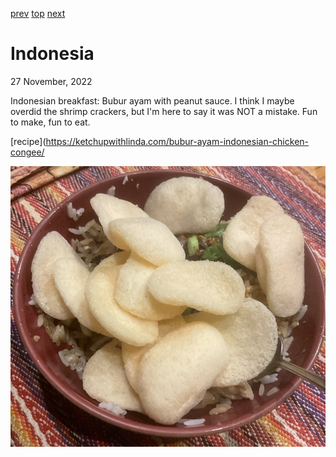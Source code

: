 [prev](india.md)
[top](../index.md)
[next](iran.md)
# Indonesia
27 November, 2022


Indonesian breakfast: Bubur ayam with peanut sauce. I think I maybe
overdid the shrimp crackers, but I'm here to say it was NOT a
mistake. Fun to make, fun to eat.

[recipe](https://ketchupwithlinda.com/bubur-ayam-indonesian-chicken-congee/

![breakfast](images/indonesia.jpeg)
